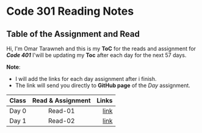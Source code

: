 # Code 301 Reading Notes

## Table of the Assignment and Read

Hi, I'm Omar Tarawneh and this is my **ToC** for the reads and assignment for _**Code 401**_
I'will be updating my **Toc** after each day for the next 57 days.

**Note**:

- I will add the links for each day assignment after i finish.
- The link will send you directly to **GitHub page** of the _Day_ assignment.

| Class | Read & Assignment |                                                                               Links |
| :---- | :---------------: | ----------------------------------------------------------------------------------: |
| Day 0 |      Read-01      | [link](https://omar-tarawneh.github.io/reading-notes/reading-notes-code301/read-01) |
| Day 1 |      Read-02      | [link](https://omar-tarawneh.github.io/reading-notes/reading-notes-code301/read-02) |
